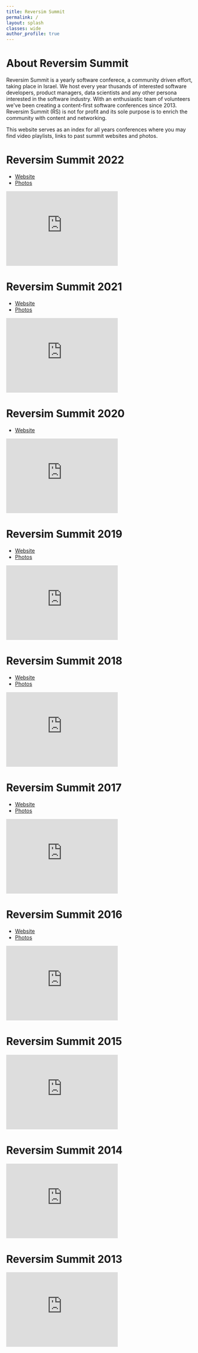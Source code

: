 ```yaml
---
title: Reversim Summit
permalink: /
layout: splash
classes: wide
author_profile: true
---
```

# About Reversim Summit
Reversim Summit is a yearly software conferece, a community driven effort, taking place in Israel.
We host every year thusands of interested software developers, product managers, data scientists and any other persona interested in the software industry.
With an enthusiastic team of volunteers we've been creating a content-first software conferences since 2013.
Reversim Summit (RS) is not for profit and its sole purpose is to enrich the community with content and networking.

This website serves as an index for all years conferences where you may find video playlists, links to past summit websites and photos.

# Reversim Summit 2022

* [Website](https://summit2022.reversim.com/)
* [Photos](https://photos.app.goo.gl/a9cSNdsVigteHzuj9)

<iframe width="300" height="200" src="https://www.youtube.com/embed/videoseries?list=PLqXy0aX6TzQrVZn7A42IWfYstZRAv2rGq" title="YouTube video player" frameborder="0" allow="accelerometer; autoplay; clipboard-write; encrypted-media; gyroscope; picture-in-picture" allowfullscreen></iframe>
<br/>

# Reversim Summit 2021

* [Website](https://summit2021.reversim.com/)
* [Photos](https://photos.app.goo.gl/k4Eq7Gj3XTWzxUnD9)

<iframe width="300" height="200" src="https://www.youtube.com/embed/videoseries?list=PLqXy0aX6TzQryGoAdbyPevKocQxMJzg8_" title="YouTube video player" frameborder="0" allow="accelerometer; autoplay; clipboard-write; encrypted-media; gyroscope; picture-in-picture" allowfullscreen></iframe>
<br/>

# Reversim Summit 2020

* [Website](https://summit2020.reversim.com/)
<!-- * [Photos]() -->

<iframe width="300" height="200" src="https://www.youtube.com/embed/videoseries?list=PLqXy0aX6TzQqdhzY9jqew2sb33hhDXAHf" title="YouTube video player" frameborder="0" allow="accelerometer; autoplay; clipboard-write; encrypted-media; gyroscope; picture-in-picture" allowfullscreen></iframe>

# Reversim Summit 2019

* [Website](https://summit2019.reversim.com/)
* [Photos](https://photos.google.com/share/AF1QipO5G3Uj4v52v1PL-IH9mpPxUnNI4URfFNeRWBk9lObfsDRKHDOEElJl_4hynDK8_g?key=NFdLc1JSNVEyZkZucThTQ0xRNkQxdU5EQUp6U193)

<iframe width="300" height="200" src="https://www.youtube.com/embed/videoseries?list=PLqXy0aX6TzQqzJWXJZOKxGuF4W8hJEa5s" title="YouTube video player" frameborder="0" allow="accelerometer; autoplay; clipboard-write; encrypted-media; gyroscope; picture-in-picture" allowfullscreen></iframe>
<br/>

# Reversim Summit 2018

* [Website](https://summit2018.reversim.com/)
* [Photos](https://photos.google.com/share/AF1QipMAsx7WO0vILDUNB9p9jl69M8YDLHH0a82hX-9bf3fKwHlLcxoZWk183qQNc7O92A?key=V2NGTzBIMFRlU0dVci12RGlIX2Z1V3B0NHNuYWxR)

<iframe width="300" height="200" src="https://www.youtube.com/embed/videoseries?list=PLqXy0aX6TzQo7_HyHWeN0I0Cldr20g1A8" title="YouTube video player" frameborder="0" allow="accelerometer; autoplay; clipboard-write; encrypted-media; gyroscope; picture-in-picture" allowfullscreen></iframe>
<br/>

# Reversim Summit 2017

* [Website](https://summit2017.reversim.com/)
* [Photos](https://photos.google.com/share/AF1QipPw36ALcnbYQpJgnl6CA8_U1Ef34qDgtWg0P9s3iLW35bvePzIHcOwNMeq3TKFDJQ?key=Y1Z0MUVRSXhHN3o5bDhaNGZ3RDB6ZjZNT2ltYndB)

<iframe width="300" height="200" src="https://www.youtube.com/embed/videoseries?list=PLqXy0aX6TzQrRE_sAtkqBsJAdFQOGme8O" title="YouTube video player" frameborder="0" allow="accelerometer; autoplay; clipboard-write; encrypted-media; gyroscope; picture-in-picture" allowfullscreen></iframe>
<br/>

# Reversim Summit 2016

* [Website](https://summit2016.reversim.com/)
* [Photos](https://photos.google.com/share/AF1QipPORYX7nOWI1AsG8wE8SDrKCi3llj81FxRS1aXKfVrt1oauBI_KIZKWaAb79JoJ1w?key=OFJXdVJyZHUzckRjbUY3UXgyWmNSWHQ3R1lIR2F3)

<iframe width="300" height="200" src="https://www.youtube.com/embed/videoseries?list=PLqXy0aX6TzQrwbJ_4hG_C9oGQmUDdB2gh" title="YouTube video player" frameborder="0" allow="accelerometer; autoplay; clipboard-write; encrypted-media; gyroscope; picture-in-picture" allowfullscreen></iframe>
<br/>

# Reversim Summit 2015

<!-- * [Website](https://summit2015.reversim.com/) -->
<!-- * [Photos]() -->

<iframe width="300" height="200" src="https://www.youtube.com/embed/videoseries?list=PLp33GadmS4eWzZ6ju1x2msWEUl4NdLOGY" title="YouTube video player" frameborder="0" allow="accelerometer; autoplay; clipboard-write; encrypted-media; gyroscope; picture-in-picture" allowfullscreen></iframe>
<br/>


# Reversim Summit 2014

<!-- * [Website](https://summit2014.reversim.com/) -->
<!-- * [Photos]() -->

<iframe width="300" height="200" src="https://www.youtube.com/embed/videoseries?list=PLp33GadmS4eW5tlupTkS2uzSb024ig1iB" title="YouTube video player" frameborder="0" allow="accelerometer; autoplay; clipboard-write; encrypted-media; gyroscope; picture-in-picture" allowfullscreen></iframe>
<br/>

# Reversim Summit 2013

<!-- * [Website](https://summit2013.reversim.com/) -->
<!-- * [Photos]() -->

<iframe width="300" height="200" src="https://www.youtube.com/embed/videoseries?list=PLp33GadmS4eWYy52JKAvuaiovQA9i_qzU" title="YouTube video player" frameborder="0" allow="accelerometer; autoplay; clipboard-write; encrypted-media; gyroscope; picture-in-picture" allowfullscreen></iframe>
<br/>
